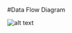 #Data Flow Diagram

![alt text](https://cloud.githubusercontent.com/assets/21317641/18527001/89ec7c18-7a88-11e6-900f-33b5e4cc47fc.PNG "Import Image through Issue")
